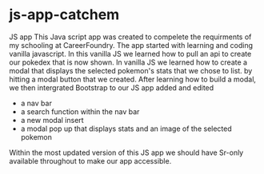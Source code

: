 # js-app-catchem
JS app
This Java script app was created to compelete the requirments of my schooling at CareerFoundry.
The app started with learning and coding vanilla javascript.
In this vanilla JS we learned how to pull an api to create our pokedex that is now shown.
In vanilla JS we learned how to create a modal that displays the selected pokemon's stats that we chose to list. by hitting a modal button that we created.
After learning how to build a modal, we then intergrated Bootstrap to our JS app added and edited
- a nav bar
- a search function within the nav bar
- a new modal insert
- a modal pop up that displays stats and an image of the selected pokemon

Within the most updated version of this JS app we should have Sr-only available throughout to make our app accessible. 
